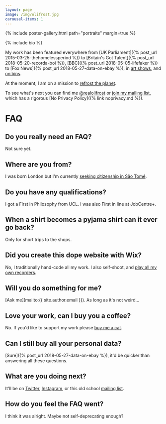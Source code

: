 ```yaml
---
layout: page
image: /img/olifrost.jpg
carousel-items: 1
---
```


<style>
.owl-dots {
  display: none;
}
</style>

{% include poster-gallery.html path="portraits" margin=true %}

{% include bio %}

My work has been featured everywhere from [UK Parliament]({% post_url 2015-03-25-thehomelessperiod %}) to [Britain's Got Talent]({% post_url 2018-05-20-recorda-boi %}), [BBC]({% post_url 2018-05-05-lifefaker %}) to [Fox News]({% post_url 2018-05-27-data-on-ebay %}), in [art shows](/refer), and [on bins](/little-tips).

At the moment, I am on a mission to [refrost the planet](/refrost).

To see what's next you can find me [@realolifrost](/s) or [join my mailing list](#footer), which has a rigorous [No Privacy Policy]({% link noprivacy.md %}).

# FAQ

## Do you really need an FAQ?
Not sure yet.

## Where are you from?
I was born London but I'm currently [seeking citizenship in São Tomé](/blog/sao-tome-citizen/).

## Do you have any qualifications?
I got a First in Philosophy from UCL. I was also First in line at JobCentre+.

## When a shirt becomes a pyjama shirt can it ever go back?
Only for short trips to the shops.

## Did you create this dope website with Wix?
No, I traditionally hand-code all my work. I also self-shoot, and [play all my own recorders](/recorda-boi).

## Will you do something for me?
[Ask me](mailto:{{ site.author.email }}). As long as it's not weird…

## Love your work, can I buy you a coffee?
No. If you'd like to support my work please [buy me a cat](/buymeacat).

## Can I still buy all your personal data?
[Sure]({% post_url 2018-05-27-data-on-ebay %}), it'd be quicker than answering all these questions.

## What are you doing next?
It'll be on <a href="https://twitter.com/{{ site.author.twitter }}">Twitter</a>, <a href="https://www.instagram.com/{{ site.author.instagram }}">Instagram</a>, or this old school <a href="mailto:{{ site.author.email }}?subject=I'd like to join the mailing list&">mailing list</a>.

## How do you feel the FAQ went?
I think it was alright. Maybe not self-deprecating enough?

